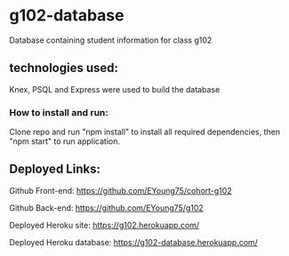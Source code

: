 # g102-database
Database containing student information for class g102

## technologies used:
Knex, PSQL and Express were used to build the database

### How to install and run:
Clone repo and run "npm install" to install all required dependencies, then "npm start" to run application.


## Deployed Links:

Github Front-end: https://github.com/EYoung75/cohort-g102

Github Back-end: https://github.com/EYoung75/g102

Deployed Heroku site: https://g102.herokuapp.com/

Deployed Heroku database: https://g102-database.herokuapp.com/


